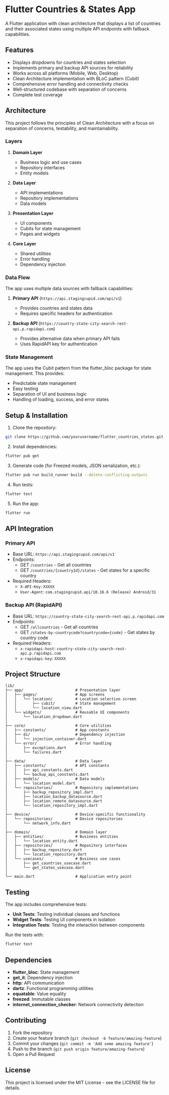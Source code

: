 # Flutter Countries & States App

A Flutter application with clean architecture that displays a list of countries and their associated states using multiple API endpoints with fallback capabilities.

## Features

- Displays dropdowns for countries and states selection
- Implements primary and backup API sources for reliability
- Works across all platforms (Mobile, Web, Desktop)
- Clean Architecture implementation with BLoC pattern (Cubit)
- Comprehensive error handling and connectivity checks
- Well-structured codebase with separation of concerns
- Complete test coverage

## Architecture

This project follows the principles of Clean Architecture with a focus on separation of concerns, testability, and maintainability.

### Layers

1. **Domain Layer**

   - Business logic and use cases
   - Repository interfaces
   - Entity models

2. **Data Layer**

   - API implementations
   - Repository implementations
   - Data models

3. **Presentation Layer**

   - UI components
   - Cubits for state management
   - Pages and widgets

4. **Core Layer**
   - Shared utilities
   - Error handling
   - Dependency injection

### Data Flow

The app uses multiple data sources with fallback capabilities:

1. **Primary API** (`https://api.stagingcupid.com/api/v1`)

   - Provides countries and states data
   - Requires specific headers for authentication

2. **Backup API** (`https://country-state-city-search-rest-api.p.rapidapi.com`)
   - Provides alternative data when primary API fails
   - Uses RapidAPI key for authentication

### State Management

The app uses the Cubit pattern from the flutter_bloc package for state management. This provides:

- Predictable state management
- Easy testing
- Separation of UI and business logic
- Handling of loading, success, and error states

## Setup & Installation

1. Clone the repository:

```bash
git clone https://github.com/yourusername/flutter_countries_states.git
```

2. Install dependencies:

```bash
flutter pub get
```

3. Generate code (for Freezed models, JSON serialization, etc.):

```bash
flutter pub run build_runner build --delete-conflicting-outputs
```

4. Run tests:

```bash
flutter test
```

5. Run the app:

```bash
flutter run
```

## API Integration

### Primary API

- Base URL: `https://api.stagingcupid.com/api/v1`
- Endpoints:
  - GET `/countries` - Get all countries
  - GET `/countries/{countryId}/states` - Get states for a specific country
- Required Headers:
  - `X-API-Key`: `XXXXX`
  - `User-Agent`: `com.stagingcupid.api/10.16.6 (Release) Android/31`

### Backup API (RapidAPI)

- Base URL: `https://country-state-city-search-rest-api.p.rapidapi.com`
- Endpoints:
  - GET `/allcountries` - Get all countries
  - GET `/states-by-countrycode?countrycode={code}` - Get states by country code
- Required Headers:
  - `x-rapidapi-host`: `country-state-city-search-rest-api.p.rapidapi.com`
  - `x-rapidapi-key`: `XXXXX`

## Project Structure

```
lib/
├── app/                       # Presentation layer
│   ├── pages/                 # App screens
│   │   └── location/          # Location selection screen
│   │       ├── cubit/         # State management
│   │       └── location_view.dart
│   └── widgets/               # Reusable UI components
│       └── location_dropdown.dart
│
├── core/                      # Core utilities
│   ├── constants/             # App constants
│   ├── di/                    # Dependency injection
│   │   └── injection_container.dart
│   └── error/                 # Error handling
│       ├── exceptions.dart
│       └── failures.dart
│
├── data/                      # Data layer
│   ├── constants/             # API constants
│   │   ├── api_constants.dart
│   │   └── backup_api_constants.dart
│   ├── models/                # Data models
│   │   └── location_model.dart
│   └── repositories/          # Repository implementations
│       ├── backup_repository_impl.dart
│       ├── location_backup_datasource.dart
│       ├── location_remote_datasource.dart
│       └── location_repository_impl.dart
│
├── device/                    # Device-specific functionality
│   └── repositories/          # Device repositories
│       └── network_info.dart
│
├── domain/                    # Domain layer
│   ├── entities/              # Business entities
│   │   └── location_entity.dart
│   ├── repositories/          # Repository interfaces
│   │   ├── backup_repository.dart
│   │   └── location_repository.dart
│   └── usecases/              # Business use cases
│       ├── get_countries_usecase.dart
│       └── get_states_usecase.dart
│
└── main.dart                  # Application entry point
```

## Testing

The app includes comprehensive tests:

- **Unit Tests**: Testing individual classes and functions
- **Widget Tests**: Testing UI components in isolation
- **Integration Tests**: Testing the interaction between components

Run the tests with:

```bash
flutter test
```

## Dependencies

- **flutter_bloc**: State management
- **get_it**: Dependency injection
- **http**: API communication
- **dartz**: Functional programming utilities
- **equatable**: Value equality
- **freezed**: Immutable classes
- **internet_connection_checker**: Network connectivity detection

## Contributing

1. Fork the repository
2. Create your feature branch (`git checkout -b feature/amazing-feature`)
3. Commit your changes (`git commit -m 'Add some amazing feature'`)
4. Push to the branch (`git push origin feature/amazing-feature`)
5. Open a Pull Request

## License

This project is licensed under the MIT License - see the LICENSE file for details.
